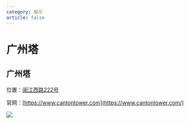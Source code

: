 ```yaml
---
category: 娱乐
article: false
---
```


# 广州塔

## 广州塔

<i class="fa-solid fa-location-dot"></i> 位置：<a href="https://ditu.amap.com/place/B00140WBI1" target="_blank">阅江西路222号</a>

官网：[https://www.cantontower.com](https://www.cantontower.com/)

![](https://img.sherry4869.com/blog/life/play/china/guangdong/guangzhou/hz/gzt/1.jpg)